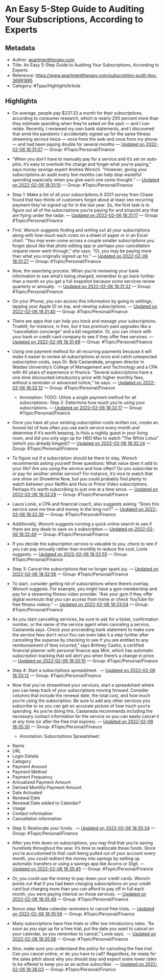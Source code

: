 # An Easy 5-Step Guide to Auditing Your Subscriptions, According to Experts

## Metadata
- Author: [apartmenttherapy.com]()
- Title: An Easy 5-Step Guide to Auditing Your Subscriptions, According to Experts
- Reference: https://www.apartmenttherapy.com/subscription-audit-tips-36991895
- Category: #Type/Highlight/Article

## Highlights
- On average, people pay $237.33 a month for their subscriptions, according to consumer research, which is nearly 200 percent more than they estimate spending when they’re asked on the spot — and I can relate. Recently, I reviewed my own bank statements, and I discovered that amid the pandemic I accidentally signed up for the same fitness streaming service twice — once from the web and once from my phone — and had been paying double for several months — [Updated on 2022-02-06 18:31:07](https://hyp.is/29UIfIekEeyw9FujwI1-Mw/www.apartmenttherapy.com/subscription-audit-tips-36991895)  — Group: #Topic/Personal/Finance

- “When you don’t have to manually pay for a service and it’s set on auto-pilot, it’s easy to overlook the charge and forget what you’re paying,” says money savings expert Andrea Woroch. “However, giving your subscriptions an audit every few months can help stop wasteful spending especially when you give each one some thought.” — [Updated on 2022-02-06 18:31:10](https://hyp.is/3eFRyoekEeyuogt-NsOhXw/www.apartmenttherapy.com/subscription-audit-tips-36991895)  — Group: #Topic/Personal/Finance

- Step 1: Make a list of all your subscriptions.A 2021 survey from Chase found that two-thirds of customers forgot about at least one recurring payment they’ve signed up for in the last year. So, the first task is to figure out all of the subscriptions you’re paying for and pinpoint any that are flying under the radar. — [Updated on 2022-02-06 18:31:17](https://hyp.is/4h7pyIekEeyNVGe5cS68Qw/www.apartmenttherapy.com/subscription-audit-tips-36991895)  — Group: #Topic/Personal/Finance

- First, Woroch suggests finding and writing out all your subscriptions along with how much each costs on a sheet of paper or in an Excel chart. “You may even come across a couple smaller subscriptions you forgot about like that photo editing app or perhaps your cancellation request never went through,” she says. “Or, you may be paying more than what you originally signed up for.” — [Updated on 2022-02-06 18:31:27](https://hyp.is/59V-1oekEeyT5B_wUuGb7A/www.apartmenttherapy.com/subscription-audit-tips-36991895)  — Group: #Topic/Personal/Finance

- Now, the searching process. When you’re reviewing your bank information to see what’s being charged, remember to go back further than a month so you get a full snapshot because some services renew quarterly or annually.  — [Updated on 2022-02-06 18:31:32](https://hyp.is/6vu-9IekEey0jUuE2XxJYA/www.apartmenttherapy.com/subscription-audit-tips-36991895)  — Group: #Topic/Personal/Finance

- On your iPhone, you can access this information by going to settings, tapping your Apple ID on top, and viewing subscriptions. — [Updated on 2022-02-06 18:31:40](https://hyp.is/713IwIekEeyT5cusbeA0HQ/www.apartmenttherapy.com/subscription-audit-tips-36991895)  — Group: #Topic/Personal/Finance

- There are apps that can help you track and manage your subscriptions. Truebill, for instance, is free, but it has premium paid upgrades like a “cancellation concierge” and a bill negotiator. Or, you can check with your bank or credit card company to see if they offer free services. — [Updated on 2022-02-06 18:31:49](https://hyp.is/9SKFooekEeyN9cuZuY_D6g/www.apartmenttherapy.com/subscription-audit-tips-36991895)  — Group: #Topic/Personal/Finance

- Using one payment method for all recurring payments because it will make it easier to review all subscriptions at once and catch unexpected subscription costs, says Dr. Bob Castandeda, program director in Walden University’s College of Management and Technology and a CPA with 40 years of experience in finance. “Several subscriptions have a one-time discounted introductory price with higher monthly fees, without a reminder or advanced notice,” he says. — [Updated on 2022-02-06 18:32:12](https://hyp.is/Aqq_tIelEeyo7EfcIx6WIg/www.apartmenttherapy.com/subscription-audit-tips-36991895)  — Group: #Topic/Personal/Finance

   - Annotation: TODO: Utilize a single payment method for all subscriptions- Step 2: Determine how much you’re using your subscriptions. — [Updated on 2022-02-06 18:32:17](https://hyp.is/BbZUIIelEeygCAfOKBce6Q/www.apartmenttherapy.com/subscription-audit-tips-36991895)  — Group: #Topic/Personal/Finance

- Once you have all your existing subscription costs written out, create an honest list of how often you use each service every month and determine if it’s worth keeping. Is Hulu a nightly guest in your living room, and did you only sign up for HBO Max to watch “The White Lotus” (which you already binged)? — [Updated on 2022-02-06 18:32:24](https://hyp.is/CfpOQoelEeyPn6dxbMmTCw/www.apartmenttherapy.com/subscription-audit-tips-36991895)  — Group: #Topic/Personal/Finance

- To figure out if a subscription should be there to stay, Woroch recommends asking yourself three questions: What value does it add to your life? Are you using the service and how often? Do you subscribe to or pay for another similar service? For instance, it’s nice to watch that one show on Showtime Now, but you could probably find plenty to watch between your Netflix and Hulu or Prime Video subscriptions. Perhaps it’s worth subscribing to just one at a time since. — [Updated on 2022-02-06 18:32:29](https://hyp.is/DLs45IelEeyyoPdn9vz9TQ/www.apartmenttherapy.com/subscription-audit-tips-36991895)  — Group: #Topic/Personal/Finance

- Laura Lonie, a CPA and financial coach, also suggests asking: “Does this service save me time and money in the long run?”  — [Updated on 2022-02-06 18:32:39](https://hyp.is/Etp-koelEeyw9hvKs1imiw/www.apartmenttherapy.com/subscription-audit-tips-36991895)  — Group: #Topic/Personal/Finance

- Additionally, Woroch suggests running a quick online search to see if there are any deals to save on a subscription — [Updated on 2022-02-06 18:32:49](https://hyp.is/GHwShIelEey0V2MoFgoriQ/www.apartmenttherapy.com/subscription-audit-tips-36991895)  — Group: #Topic/Personal/Finance

- If you decide the subscription service is valuable to you, check to see if you can pay annually rather than monthly to reduce the cost, Lonie suggests. — [Updated on 2022-02-06 18:32:55](https://hyp.is/HCdgAIelEeyl3evOvIGedA/www.apartmenttherapy.com/subscription-audit-tips-36991895)  — Group: #Topic/Personal/Finance

- Step 3: Cancel the subscriptions that no longer spark joy. — [Updated on 2022-02-06 18:32:58](https://hyp.is/HhQgTIelEeyYtYOqWkCzMg/www.apartmenttherapy.com/subscription-audit-tips-36991895)  — Group: #Topic/Personal/Finance

- To start, consider getting rid of subscriptions where there’s overlap, Woroch suggests. For example, you might have a gym membership and pay for a streaming fitness video provider. “Ask your gym if they offer digital workouts that you can access from home or check YouTube for free fitness videos.” — [Updated on 2022-02-06 18:33:04](https://hyp.is/IW9dJIelEey98g_E1eGVQA/www.apartmenttherapy.com/subscription-audit-tips-36991895)  — Group: #Topic/Personal/Finance

- As you start cancelling services, be sure to ask for a ticket, confirmation number, or the name of the service agent when canceling a service, Castaneda says. Check your proceeding bank statement to make sure the service fees don’t recur.You can even take it a step further after cancelling the expense by checking to see if you are entitled to any reimbursement of fees incurred,” says Brittney Castro, a certified financial planner with personal finance app Mint, which has automatic subscription tracking that will alert you when there’s a change in price.   — [Updated on 2022-02-06 18:33:10](https://hyp.is/JPrZqoelEeyN-MuYZOw_Tg/www.apartmenttherapy.com/subscription-audit-tips-36991895)  — Group: #Topic/Personal/Finance

- Step 4: Start a subscriptions spreadsheet.  — [Updated on 2022-02-06 18:33:12](https://hyp.is/Jo4X8IelEeytcdOPU3wdfQ/www.apartmenttherapy.com/subscription-audit-tips-36991895)  — Group: #Topic/Personal/Finance

- Now that you’ve streamlined your services, start a spreadsheet where you can keep track of your subscriptions moving forward. Consider columns that include the renewal date, the total cost, and how much you’re using the subscription. Be sure to add any other services you subscribe to so you can get an accurate picture of how much you’re spending. As you’re doing this, Castaneda recommends including the necessary contact information for the service so you can easily cancel it at any time (or after the free trial expires). — [Updated on 2022-02-06 18:35:30](https://hyp.is/eHgkyoelEeye8kPYzeokYQ/www.apartmenttherapy.com/subscription-audit-tips-36991895)  — Group: #Topic/Personal/Finance

   - Annotation: Subscriptions Spreadsheet:

* Name
* URL
* Login Details
* Category
* Payment Amount
* Payment Method
* Payment Frequency
* Annualized Payment Amount
* Derived Monthly Payment Amount
* Date Activated
* Renewal Date
* Renewal Date added to Calendar?
* Usage
* Contact information
* Cancellation information
- Step 5: Reallocate your funds.  — [Updated on 2022-02-06 18:35:34](https://hyp.is/e0pHCoelEeyPoa8cQK1N-A/www.apartmenttherapy.com/subscription-audit-tips-36991895)  — Group: #Topic/Personal/Finance

- After you trim down on subscriptions, you may find that you’re saving hundreds throughout the year. It’s time to reallocate those funds. Since you’re accustomed to that cash being pulled out of your account every month, you could redirect the money into savings by setting up automatic transfers or using a savings app like Acorns or Digit. — [Updated on 2022-02-06 18:35:45](https://hyp.is/gZpp8IelEeyuqs_lyrbp1g/www.apartmenttherapy.com/subscription-audit-tips-36991895)  — Group: #Topic/Personal/Finance

- Or, you could use the money to pay down your credit cards. Woroch points out that if you had been charging subscriptions on your credit card but charging more than you can afford to pay off in full each month, you were paying interest on those services. — [Updated on 2022-02-06 18:35:49](https://hyp.is/hDK8WIelEeyohxN-7fCCTg/www.apartmenttherapy.com/subscription-audit-tips-36991895)  — Group: #Topic/Personal/Finance

- Bonus step: Make calendar reminders to cancel free trials. — [Updated on 2022-02-06 18:35:56](https://hyp.is/h-6WKIelEeyWIZ8uQEA71Q/www.apartmenttherapy.com/subscription-audit-tips-36991895)  — Group: #Topic/Personal/Finance

- Many subscriptions have free trials or offer low introductory rates. “As soon as you sign up for a free trial, put the date you want to cancel on your calendar, so you remember to cancel,” Lonie says.  — [Updated on 2022-02-06 18:35:58](https://hyp.is/iUkJSoelEey8ENfZUJ4KQQ/www.apartmenttherapy.com/subscription-audit-tips-36991895)  — Group: #Topic/Personal/Finance

- Also, make sure you understand the policy for canceling the free trial. Can you cancel online, or do you have to call? Regardless, be ready for the sales pitch about why you should stay and expect some lower rates to be offered to keep you as an active subscriber.  — [Updated on 2022-02-06 18:36:03](https://hyp.is/jCO5-IelEeyRLrehBUAAmg/www.apartmenttherapy.com/subscription-audit-tips-36991895)  — Group: #Topic/Personal/Finance

